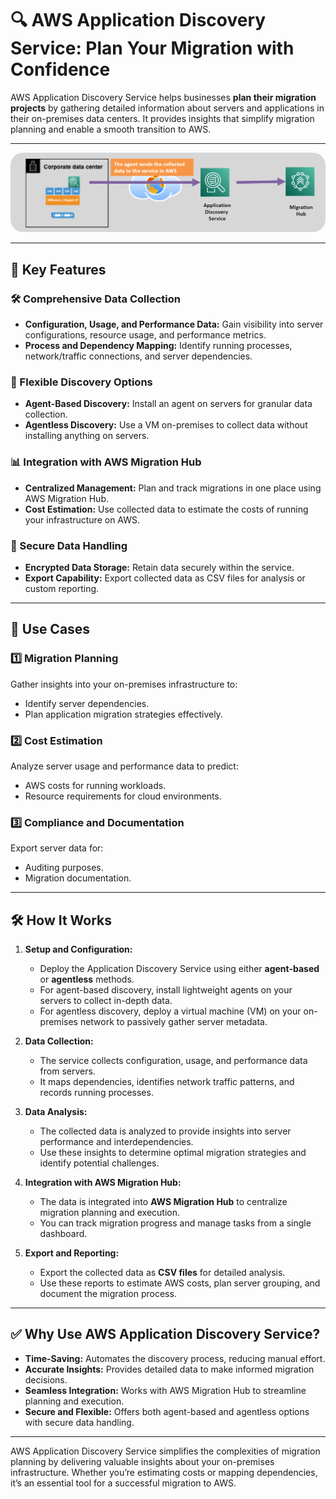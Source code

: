 # 🔍 AWS Application Discovery Service: Plan Your Migration with Confidence

AWS Application Discovery Service helps businesses **plan their migration projects** by gathering detailed information about servers and applications in their on-premises data centers. It provides insights that simplify migration planning and enable a smooth transition to AWS.

---

<div style="text-align: center;">
    <img src="images/ads.png" alt="aws application discovery service" style="display: inline-block; border-radius: 20px;"/>
</div>

---

## 🌟 Key Features

### 🛠️ Comprehensive Data Collection

- **Configuration, Usage, and Performance Data:** Gain visibility into server configurations, resource usage, and performance metrics.
- **Process and Dependency Mapping:** Identify running processes, network/traffic connections, and server dependencies.

### 🔄 Flexible Discovery Options

- **Agent-Based Discovery:** Install an agent on servers for granular data collection.
- **Agentless Discovery:** Use a VM on-premises to collect data without installing anything on servers.

### 📊 Integration with AWS Migration Hub

- **Centralized Management:** Plan and track migrations in one place using AWS Migration Hub.
- **Cost Estimation:** Use collected data to estimate the costs of running your infrastructure on AWS.

### 🔐 Secure Data Handling

- **Encrypted Data Storage:** Retain data securely within the service.
- **Export Capability:** Export collected data as CSV files for analysis or custom reporting.

---

## 🎯 Use Cases

### 1️⃣ Migration Planning

Gather insights into your on-premises infrastructure to:

- Identify server dependencies.
- Plan application migration strategies effectively.

### 2️⃣ Cost Estimation

Analyze server usage and performance data to predict:

- AWS costs for running workloads.
- Resource requirements for cloud environments.

### 3️⃣ Compliance and Documentation

Export server data for:

- Auditing purposes.
- Migration documentation.

---

## 🛠️ How It Works

1. **Setup and Configuration:**

   - Deploy the Application Discovery Service using either **agent-based** or **agentless** methods.
   - For agent-based discovery, install lightweight agents on your servers to collect in-depth data.
   - For agentless discovery, deploy a virtual machine (VM) on your on-premises network to passively gather server metadata.

2. **Data Collection:**

   - The service collects configuration, usage, and performance data from servers.
   - It maps dependencies, identifies network traffic patterns, and records running processes.

3. **Data Analysis:**

   - The collected data is analyzed to provide insights into server performance and interdependencies.
   - Use these insights to determine optimal migration strategies and identify potential challenges.

4. **Integration with AWS Migration Hub:**

   - The data is integrated into **AWS Migration Hub** to centralize migration planning and execution.
   - You can track migration progress and manage tasks from a single dashboard.

5. **Export and Reporting:**
   - Export the collected data as **CSV files** for detailed analysis.
   - Use these reports to estimate AWS costs, plan server grouping, and document the migration process.

---

## ✅ Why Use AWS Application Discovery Service?

- **Time-Saving:** Automates the discovery process, reducing manual effort.
- **Accurate Insights:** Provides detailed data to make informed migration decisions.
- **Seamless Integration:** Works with AWS Migration Hub to streamline planning and execution.
- **Secure and Flexible:** Offers both agent-based and agentless options with secure data handling.

---

AWS Application Discovery Service simplifies the complexities of migration planning by delivering valuable insights about your on-premises infrastructure. Whether you’re estimating costs or mapping dependencies, it’s an essential tool for a successful migration to AWS.
